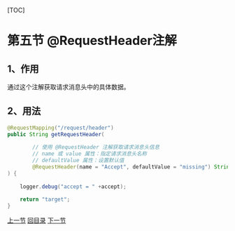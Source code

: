 [TOC]

# 第五节 @RequestHeader注解

## 1、作用

通过这个注解获取请求消息头中的具体数据。



## 2、用法

```java
@RequestMapping("/request/header")
public String getRequestHeader(
    
        // 使用 @RequestHeader 注解获取请求消息头信息
        // name 或 value 属性：指定请求消息头名称
        // defaultValue 属性：设置默认值
        @RequestHeader(name = "Accept", defaultValue = "missing") String accept
) {
    
    logger.debug("accept = " +accept);
    
    return "target";
}
```



[上一节](verse04.html) [回目录](index.html) [下一节](verse06.html)